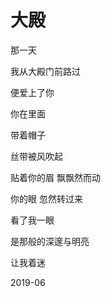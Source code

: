 # 大殿

那一天

我从大殿门前路过

便爱上了你

你在里面

带着帽子

丝带被风吹起

贴着你的眉 飘飘然而动

你的眼 忽然转过来

看了我一眼

是那般的深邃与明亮

让我着迷

2019-06

